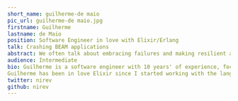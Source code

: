 ```yaml
---
short_name: guilherme-de maio
pic_url: guilherme-de maio.jpg
firstname: Guilherme
lastname: de Maio
position: Software Engineer in love with Elixir/Erlang
talk: Crashing BEAM applications
abstract: We often talk about embracing failures and making resilient applications, and how BEAM helps us do that. Nonetheless, there are several ways you can write code that will crash your application, and sometimes the whole VM! This talk is about those things, showing several ways I may or may have not managed to crash BEAM in the past, some obvious, and some not that obvious ;)
audience: Intermediate
bio: Guilherme is a software engineer with 10 years' of experience, focusing on web applications, from ops to backend. Currently working at Telnyx, a CPaSS company aiming at democratizing universal communications.
Guilherme has been in love Elixir since I started working with the language in 2015, being an active member of Elixir Meetups in SÃ£o Paulo, Brazil and spreading Elixir love all around :)
twitter: nirev
github: nirev
---
```

